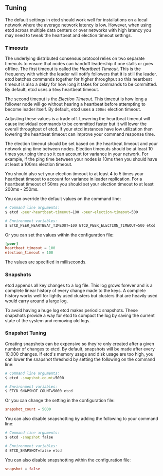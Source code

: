 ## Tuning

The default settings in etcd should work well for installations on a local network where the average network latency is low.
However, when using etcd across multiple data centers or over networks with high latency you may need to tweak the heartbeat and election timeout settings.

### Timeouts

The underlying distributed consensus protocol relies on two separate timeouts to ensure that nodes can handoff leadership if one stalls or goes offline.
The first timeout is called the *Heartbeat Timeout*.
This is the frequency with which the leader will notify followers that it is still the leader.
etcd batches commands together for higher throughput so this heartbeat timeout is also a delay for how long it takes for commands to be committed.
By default, etcd uses a `50ms` heartbeat timeout.

The second timeout is the *Election Timeout*.
This timeout is how long a follower node will go without hearing a heartbeat before attempting to become leader itself.
By default, etcd uses a `200ms` election timeout.

Adjusting these values is a trade off.
Lowering the heartbeat timeout will cause individual commands to be committed faster but it will lower the overall throughput of etcd.
If your etcd instances have low utilization then lowering the heartbeat timeout can improve your command response time.

The election timeout should be set based on the heartbeat timeout and your network ping time between nodes.
Election timeouts should be at least 10 times your ping time so it can account for variance in your network.
For example, if the ping time between your nodes is 10ms then you should have at least a 100ms election timeout.

You should also set your election timeout to at least 4 to 5 times your heartbeat timeout to account for variance in leader replication.
For a heartbeat timeout of 50ms you should set your election timeout to at least 200ms - 250ms.

You can override the default values on the command line:

```sh
# Command line arguments:
$ etcd -peer-heartbeat-timeout=100 -peer-election-timeout=500

# Environment variables:
$ ETCD_PEER_HEARTBEAT_TIMEOUT=100 ETCD_PEER_ELECTION_TIMEOUT=500 etcd
```

Or you can set the values within the configuration file:

```toml
[peer]
heartbeat_timeout = 100
election_timeout = 100
```

The values are specified in milliseconds.


### Snapshots

etcd appends all key changes to a log file.
This log grows forever and is a complete linear history of every change made to the keys.
A complete history works well for lightly used clusters but clusters that are heavily used would carry around a large log.

To avoid having a huge log etcd makes periodic snapshots.
These snapshots provide a way for etcd to compact the log by saving the current state of the system and removing old logs.

### Snapshot Tuning

Creating snapshots can be expensive so they're only created after a given number of changes to etcd.
By default, snapshots will be made after every 10,000 changes.
If etcd's memory usage and disk usage are too high, you can lower the snapshot threshold by setting the following on the command line:

```sh
# Command line arguments:
$ etcd -snapshot-count=5000

# Environment variables:
$ ETCD_SNAPSHOT_COUNT=5000 etcd
```

Or you can change the setting in the configuration file:

```toml
snapshot_count = 5000
```

You can also disable snapshotting by adding the following to your command line:

```sh
# Command line arguments:
$ etcd -snapshot false

# Environment variables:
$ ETCD_SNAPSHOT=false etcd
```

You can also disable snapshotting within the configuration file:

```toml
snapshot = false
```
